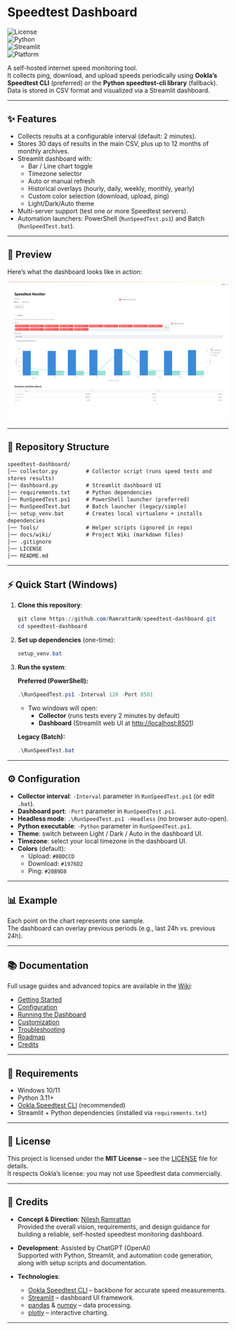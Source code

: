 # Speedtest Dashboard  

![License](https://img.shields.io/badge/License-MIT-blue.svg)  
![Python](https://img.shields.io/badge/Python-3.11%2B-blue)  
![Streamlit](https://img.shields.io/badge/Streamlit-Dashboard-FF4B4B)  
![Platform](https://img.shields.io/badge/Platform-Windows%2010%2F11-lightgrey)  

A self-hosted internet speed monitoring tool.  
It collects ping, download, and upload speeds periodically using **Ookla’s Speedtest CLI** (preferred) or the **Python speedtest-cli library** (fallback).  
Data is stored in CSV format and visualized via a Streamlit dashboard.

---

## ✨ Features
- Collects results at a configurable interval (default: 2 minutes).
- Stores 30 days of results in the main CSV, plus up to 12 months of monthly archives.
- Streamlit dashboard with:
  - Bar / Line chart toggle
  - Timezone selector
  - Auto or manual refresh
  - Historical overlays (hourly, daily, weekly, monthly, yearly)
  - Custom color selection (download, upload, ping)
  - Light/Dark/Auto theme
- Multi-server support (test one or more Speedtest servers).
- Automation launchers: PowerShell (`RunSpeedTest.ps1`) and Batch (`RunSpeedTest.bat`).

---

## 📸 Preview
Here’s what the dashboard looks like in action:

![Speedtest Dashboard Screenshot](assets/dashboard_preview.png)

---

## 📂 Repository Structure
```
speedtest-dashboard/
│── collector.py         # Collector script (runs speed tests and stores results)
│── dashboard.py         # Streamlit dashboard UI
│── requirements.txt     # Python dependencies
│── RunSpeedTest.ps1     # PowerShell launcher (preferred)
│── RunSpeedTest.bat     # Batch launcher (legacy/simple)
│── setup_venv.bat       # Creates local virtualenv + installs dependencies
│── Tools/               # Helper scripts (ignored in repo)
│── docs/wiki/           # Project Wiki (markdown files)
│── .gitignore
│── LICENSE
│── README.md
```

---

## ⚡ Quick Start (Windows)

1. **Clone this repository**:
   ```powershell
   git clone https://github.com/RamrattanN/speedtest-dashboard.git
   cd speedtest-dashboard
   ```

2. **Set up dependencies** (one-time):
   ```powershell
   setup_venv.bat
   ```

3. **Run the system**:

   **Preferred (PowerShell):**
   ```powershell
   .\RunSpeedTest.ps1 -Interval 120 -Port 8501
   ```
   - Two windows will open:
     - **Collector** (runs tests every 2 minutes by default)
     - **Dashboard** (Streamlit web UI at [http://localhost:8501](http://localhost:8501))

   **Legacy (Batch):**
   ```powershell
   .\RunSpeedTest.bat
   ```

---

## ⚙️ Configuration

- **Collector interval**: `-Interval` parameter in `RunSpeedTest.ps1` (or edit `.bat`).  
- **Dashboard port**: `-Port` parameter in `RunSpeedTest.ps1`.  
- **Headless mode**: `.\RunSpeedTest.ps1 -Headless` (no browser auto-open).  
- **Python executable**: `-Python` parameter in `RunSpeedTest.ps1`.  
- **Theme**: switch between Light / Dark / Auto in the dashboard UI.  
- **Timezone**: select your local timezone in the dashboard UI.  
- **Colors** (default):
  - Upload: `#8BDCCD`
  - Download: `#1976D2`
  - Ping: `#20B9D8`

---

## 📊 Example
Each point on the chart represents one sample.  
The dashboard can overlay previous periods (e.g., last 24h vs. previous 24h).

---

## 📚 Documentation

Full usage guides and advanced topics are available in the [Wiki](docs/wiki/SUMMARY.md):

- [Getting Started](docs/wiki/Getting-Started.md)
- [Configuration](docs/wiki/Configuration.md)
- [Running the Dashboard](docs/wiki/Running-the-Dashboard.md)
- [Customization](docs/wiki/Customization.md)
- [Troubleshooting](docs/wiki/Troubleshooting.md)
- [Roadmap](docs/wiki/Roadmap.md)
- [Credits](docs/wiki/Credits.md)

---

## 🔧 Requirements
- Windows 10/11  
- Python 3.11+  
- [Ookla Speedtest CLI](https://www.speedtest.net/apps/cli) (recommended)  
- Streamlit + Python dependencies (installed via `requirements.txt`)

---

## 📝 License
This project is licensed under the **MIT License** – see the [LICENSE](LICENSE) file for details.  
It respects Ookla’s license: you may not use Speedtest data commercially.  

---

## 🙌 Credits

- **Concept & Direction**: [Nilesh Ramrattan](https://github.com/RamrattanN)  
  Provided the overall vision, requirements, and design guidance for building a reliable, self-hosted speedtest monitoring dashboard.

- **Development**: Assisted by ChatGPT (OpenAI)  
  Supported with Python, Streamlit, and automation code generation, along with setup scripts and documentation.

- **Technologies**:
  - [Ookla Speedtest CLI](https://www.speedtest.net/apps/cli) – backbone for accurate speed measurements.
  - [Streamlit](https://streamlit.io) – dashboard UI framework.
  - [pandas](https://pandas.pydata.org) & [numpy](https://numpy.org) – data processing.
  - [plotly](https://plotly.com/python/) – interactive charting.

---
